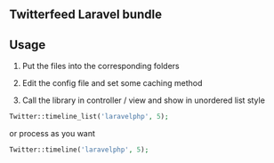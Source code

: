 ## Twitterfeed Laravel bundle

## Usage

1. Put the files into the corresponding folders

2. Edit the config file and set some caching method

3. Call the library in controller / view and show in unordered list style 

```php
Twitter::timeline_list('laravelphp', 5);
```

or process as you want


```php
Twitter::timeline('laravelphp', 5); 
```